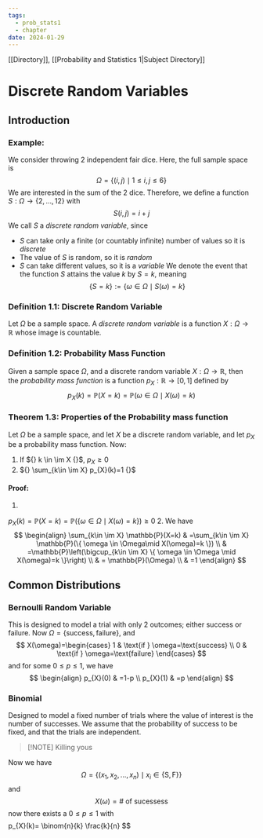 ```yaml
---
tags:
  - prob_stats1
  - chapter
date: 2024-01-29
---
```

[[Directory]], [[Probability and Statistics 1|Subject Directory]]

# Discrete Random Variables
## Introduction
### Example:
We consider throwing 2 independent fair dice. Here, the full sample space is 
$$
\Omega=\{ (i,\, j)\mid 1\leq i,\, j\leq 6 \}
$$
We are interested in the sum of the 2 dice. Therefore, we define a function ${} S:\Omega\to{}\{ 2,\,\dots,\,12 \} {}$ with
$$
S(i,\, j)=i+j
$$
We call $S$ a *discrete random variable*, since
- $S$ can take only a finite (or countably infinite) number of values so it is *discrete*
- The value of $S$ is random, so it is *random*
- $S$ can take different values, so it is a *variable*
We denote the event that the function $S$ attains the value $k$ by ${} S=k {}$, meaning
$$
\{ S=k \}:=\{ \omega \in \Omega\mid S(\omega)=k \}
$$
### Definition 1.1: Discrete Random Variable
Let $\Omega$ be a sample space. A *discrete random variable* is a function $X:\Omega\to{}\mathbb{R} {}$ whose image is countable.
### Definition 1.2: Probability Mass Function
Given a sample space $\Omega$, and a discrete random variable $X:\Omega\to{}\mathbb{R} {}$, then the *probability mass function* is a function ${} p_{X}:\mathbb{R}\to{}[0,\, 1] {}$ defined by
$$
p_{X}(k)=\mathbb{P}(X=k)=\mathbb{P}(\omega \in \Omega \mid X(\omega)=k)
$$
### Theorem 1.3: Properties of the Probability mass function
Let $\Omega$ be a sample space, and let $X$ be a discrete random variable, and let $p_{X} {}$ be a probability mass function. Now:
1. If ${} k \in  \im X {}$, $p_{X}\geq 0$
2. ${} \sum_{k\in \im X} p_{X}(k)=1 {}$
#### Proof:
1. 
${} p_{X}(k)=\mathbb{P}(X=k)=\mathbb{P}(\{ \omega \in  \Omega \mid X(\omega)=k \})\geq 0 {}$
2. 
We have
$$
\begin{align}
\sum_{k\in \im X} \mathbb{P}(X=k) & =\sum_{k\in \im X} \mathbb{P}(\{ \omega \in \Omega\mid X(\omega)=k \}) \\
 & =\mathbb{P}\left(\bigcup_{k\in \im X} \{ \omega \in \Omega \mid X(\omega)=k \}\right) \\
 & = \mathbb{P}(\Omega) \\
 & =1
\end{align}
$$
## Common Distributions
### Bernoulli Random Variable
This is designed to model a trial with only 2 outcomes; either success or failure. Now ${} \Omega=\{ \text{success},\, \text{failure} \} {}$, and 
$$
X(\omega)=\begin{cases}
1 &  \text{if } \omega=\text{success} \\
0 & \text{if } \omega=\text{failure}
\end{cases}
$$
and for some $0\leq p\leq 1$, we have
$$
\begin{align}
 p_{X}(0) & =1-p   \\
p_{X}(1) & =p
 \end{align}
$$
### Binomial
Designed to model a fixed number of trials where the value of interest is the number of successes. We assume that the probability of success to be fixed, and that the trials are independent.

> [!NOTE] Killing
> yous

Now we have
$$
\Omega=\{ (x_{1},\, x_{2},\,\dots,\,x_{n}) \mid x_{i} \in \{ \text{S},\, \text{F} \} \}
$$
and 
$$
X(\omega)=\#\text{ of sucessess}
$$
now there exists a ${} 0\leq p\leq 1 {}$ with $$
$$
p_{X}(k)= \binom{n}{k} \frac{k}{n}
$$